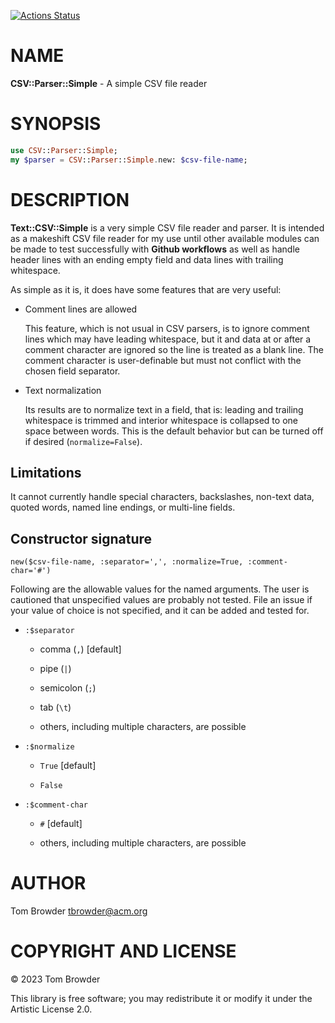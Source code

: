 [![Actions Status](https://github.com/tbrowder/CSV-Parser-Simple/actions/workflows/test.yml/badge.svg)](https://github.com/tbrowder/CSV-Parser-Simple/actions)

NAME
====

**CSV::Parser::Simple** - A simple CSV file reader

SYNOPSIS
========

```raku
use CSV::Parser::Simple;
my $parser = CSV::Parser::Simple.new: $csv-file-name;
```

DESCRIPTION
===========

**Text::CSV::Simple** is a very simple CSV file reader and parser. It is intended as a makeshift CSV file reader for my use until other available modules can be made to test successfully with **Github workflows** as well as handle header lines with an ending empty field and data lines with trailing whitespace.

As simple as it is, it does have some features that are very useful:

  * Comment lines are allowed

    This feature, which is not usual in CSV parsers, is to ignore comment lines which may have leading whitespace, but it and data at or after a comment character are ignored so the line is treated as a blank line. The comment character is user-definable but must not conflict with the chosen field separator.

  * Text normalization

    Its results are to normalize text in a field, that is: leading and trailing whitespace is trimmed and interior whitespace is collapsed to one space between words. This is the default behavior but can be turned off if desired (`normalize=False`).

Limitations
-----------

It cannot currently handle special characters, backslashes, non-text data, quoted words, named line endings, or multi-line fields.

Constructor signature
---------------------

    new($csv-file-name, :separator=',', :normalize=True, :comment-char='#')

Following are the allowable values for the named arguments. The user is cautioned that unspecified values are probably not tested. File an issue if your value of choice is not specified, and it can be added and tested for.

  * `:$separator`

    * comma (`,`) [default]

    * pipe (`|`)

    * semicolon (`;`)

    * tab (`\t`)

    * others, including multiple characters, are possible

  * `:$normalize`

    * `True` [default]

    * `False`

  * `:$comment-char`

    * `#` [default]

    * others, including multiple characters, are possible

AUTHOR
======

Tom Browder <tbrowder@acm.org>

COPYRIGHT AND LICENSE
=====================

© 2023 Tom Browder

This library is free software; you may redistribute it or modify it under the Artistic License 2.0.

